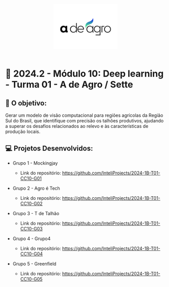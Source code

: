 <div align="center">

<img src="adeagro.png" alt="hcfmusp" width="200"/>

</div>

<br>

# 🙋 2024.2 - Módulo 10: Deep learning - Turma 01 - A de Agro / Sette


## 🎯 O objetivo:
Gerar um modelo de visão computacional para regiões agrícolas da Região Sul do Brasil, que identifique com precisão os talhões produtivos, ajudando a superar os desafios relacionados ao relevo e às características de produção locais.

## 💻 Projetos Desenvolvidos: 

- Grupo 1 - Mockingjay
  - Link do repositório: https://github.com/InteliProjects/2024-1B-T01-CC10-G01

- Grupo 2 - Agro é Tech
  - Link do repositório: https://github.com/InteliProjects/2024-1B-T01-CC10-G02

- Grupo 3 - T de Talhão
  - Link do repositório: https://github.com/InteliProjects/2024-1B-T01-CC10-G03

- Grupo 4 - Grupo4
  - Link do repositório: https://github.com/InteliProjects/2024-1B-T01-CC10-G04

- Grupo 5 - Greenfield
  - Link do repositório: https://github.com/InteliProjects/2024-1B-T01-CC10-G05


